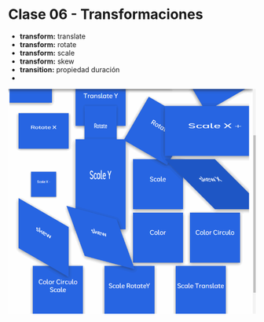 # Clase 06 - Transformaciones
- **transform:** translate
- **transform:** rotate
- **transform:** scale
- **transform:** skew
- **transition:** propiedad duración
- 

![Captura de pantalla](images/clase_06.gif)
